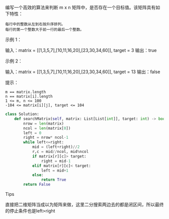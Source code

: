 编写一个高效的算法来判断 m x n 矩阵中，是否存在一个目标值。该矩阵具有如下特性：

    每行中的整数从左到右按升序排列。
    每行的第一个整数大于前一行的最后一个整数。

 


示例 1：

输入：matrix = [[1,3,5,7],[10,11,16,20],[23,30,34,60]], target = 3
输出：true

示例 2：

输入：matrix = [[1,3,5,7],[10,11,16,20],[23,30,34,60]], target = 13
输出：false

 

提示：

    m == matrix.length
    n == matrix[i].length
    1 <= m, n <= 100
    -104 <= matrix[i][j], target <= 104



```python
class Solution:
    def searchMatrix(self, matrix: List[List[int]], target: int) -> bool:
        nrow = len(matrix)
        ncol = len(matrix[0])
        left = 0 
        right = nrow* ncol-1
        while left<=right:
            mid = (left+right)//2
            r,c = mid//ncol, mid%ncol 
            if matrix[r][c]> target:
                right = mid-1
            elif matrix[r][c]< target:
                left = mid+1 
            else:
                return True 
        return False 
```



Tips

直接把二维矩阵当成以为矩阵来做，这里二分搜索两边去的都是闭区间，所以最终的停止条件也是left>right 